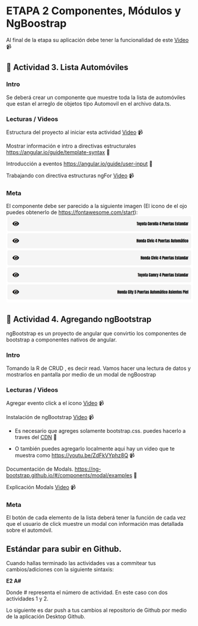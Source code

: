 # ETAPA 2 Componentes, Módulos y NgBoostrap

Al final de la etapa su aplicación debe tener la funcionalidad de este   [Video](https://mega.nz/#!D3oS0ATa!v9YWt73aUYkxTitwe8_BHhvFyZE5XVHput8OYUCFeO0) :video_camera:



## :mushroom: Actividad 3. Lista Automóviles
### Intro

Se deberá crear un componente que muestre toda la lista de automóviles que estan el arreglo de objetos tipo Automovil en el archivo data.ts.

### Lecturas / Videos

Estructura del proyecto al iniciar esta actividad [Video](https://mega.nz/#!bqZh2SzY!gEGIE6BdPsjqVZiOGmxdme1ya2UuWtdmdkqCmU8woD8) :video_camera:

Mostrar información e intro a directivas estructurales https://angular.io/guide/template-syntax :page_facing_up:

Introducción  a eventos  https://angular.io/guide/user-input :page_facing_up:

Trabajando con directiva estructuras ngFor [Video](https://mega.nz/#!K2RhVSxI!UREcFv6rLvwcXbXwa2kHuaFfc1cs94idhVTfZHAVXQM) :video_camera:

### Meta
El componente debe ser parecido a la siguiente imagen (El icono de el ojo puedes obtenerlo de https://fontawesome.com/start): 
![!](/actividad-3-lista.png)


## :mushroom: Actividad 4. Agregando ngBootstrap
ngBootstrap es un proyecto de angular que convirtio los componentes de bootstrap a componentes nativos de angular.
### Intro
Tomando la R de CRUD , es decir read. Vamos hacer una lectura de datos y mostrarlos en pantalla por medio de un modal de
ngBoostrap

### Lecturas / Videos
Agregar evento click a el icono [Video](https://mega.nz/#!7mBGUCQC!YWK-RlMsxLEs20kdaiw93IIkQJrRp8Sw2RjUXd9Ey7E) :video_camera:

Instalación de ngBootstrap [Video](https://mega.nz/#!67QGGKpS!mjJwYJgsgCcGriV17b26fC2UVGd17MhaOudDR0dJgfA) :video_camera:

  * Es necesario que agreges solamente bootstrap.css. puedes hacerlo a traves del [CDN](https://getbootstrap.com/docs/4.3/getting-started/introduction/) :page_facing_up:
    
  *  O también puedes agregarlo localmente aqui  hay un video que te muestra como https://youtu.be/ZdFkVYphz8Q :video_camera:
    
Documentación de Modals. https://ng-bootstrap.github.io/#/components/modal/examples :page_facing_up:

Explicación Modals [Video](https://mega.nz/#!DqwGGQCQ!KYRQEfRHiKlsAjevlhxaWZpA6wIKRUAmdtXeS1N9LWA) :video_camera:


### Meta
El botón de cada elemento de la lista deberá tener la función de cada vez que el usuario de click muestre un modal con información mas detallada sobre el automóvil.


## Estándar para subir en Github.

Cuando hallas terminado las actividades vas a commitear tus cambios/adiciones con la siguiente sintaxis: 

**E2 A#**

Donde # representa el número de actividad. En este caso con dos actividades 1 y 2.

Lo siguiente es dar push a tus cambios al repositorio de Github por medio de la aplicación Desktop Github.


